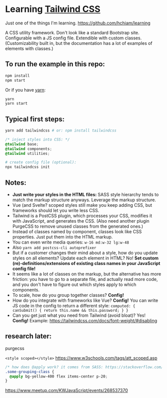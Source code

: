# Learning [Tailwind CSS](https://tailwindcss.com/)

Just one of the things I'm learning. <https://github.com/hchiam/learning>

A CSS utility framework. Don't look like a standard Bootstrap site. Configurable with a JS config file. Extendible with custom classes. (Customizability built in, but the documentation has a lot of examples of elements with classes.)

## To run the example in this repo:

```bash
npm install
npm start
```

Or if you have [yarn](https://github.com/hchiam/learning-yarn):

```bash
yarn
yarn start
```

## Typical first steps:

```bash
yarn add tailwindcss # or: npm install tailwindcss
```

```css
/* inject styles into CSS: */
@tailwind base;
@tailwind components;
@tailwind utilities;
```

```bash
# create config file (optional):
npx tailwindcss init
```

## Notes:

- **Just write your styles in the HTML files:** SASS style hierarchy tends to match the markup structure anyways. Leverage the markup structure.
- Vue (and Svelte? scoped styles still make you keep adding CSS, but frameworks should let you write less CSS.
- Tailwind is a PostCSS plugin, which processes your CSS, modifies it with JavaScript, and generates the CSS. (Also need another plugin PurgeCSS to remove unused classes from the generated ones.)
- Instead of classes named by component, classes look like CSS properties. Just put them into the HTML markup.
- You can even write media queries: `w-16 md:w-32 lg:w-48`
- Also `yarn add postcss-cli autoprefixer`
- But if a customer changes their mind about a style, how do you update styles on all elements? Update each element in HTML? No! **Set custom (re)-definitions/extensions of existing class names in your JavaScript config file!**
- It seems like a lot of classes on the markup, but the alternative has more friction: you have to go to a separate file, and actually read more code, and you don't have to figure out which styles apply to which components.
- To scale, how do you group together classes? **Config!**
- How do you integrate with frameworks like Vue? **Config!** You can write JS code in the config to return a different style: `computed: { canSubmit() { return this.name && this.password; } }`
- Can you get just what you need from Tailwind (avoid bloat)? Yes! **Config!** Example: <https://tailwindcss.com/docs/font-weight/#disabling>

## research later:

purgecss

`<style scoped></style>` <https://www.w3schools.com/tags/att_scoped.asp>

```css
/* how does @apply work? it comes from SASS: https://stackoverflow.com/questions/41067550/what-is-apply-in-css/41068183#41068183 */
.some-grouping-class {
  @apply bg-yellow-400 flex items-center p-20;
}
```

<https://www.meetup.com/KWJavaScript/events/268537370>
